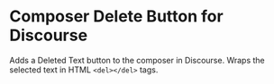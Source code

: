 # Composer Delete Button for Discourse

Adds a Deleted Text button to the composer in Discourse. Wraps the selected text in HTML `<del></del>` tags.
